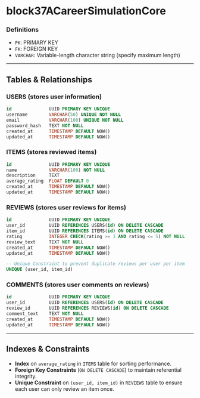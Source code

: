 # block37ACareerSimulationCore

### Definitions
- `PK`: PRIMARY KEY
- `FK`: FOREIGN KEY
- `VARCHAR`: Variable-length character string (specify maximum length)

---

## Tables & Relationships

### USERS (stores user information)
```sql
id              UUID PRIMARY KEY UNIQUE
username        VARCHAR(50) UNIQUE NOT NULL
email           VARCHAR(100) UNIQUE NOT NULL
password_hash   TEXT NOT NULL
created_at      TIMESTAMP DEFAULT NOW()
updated_at      TIMESTAMP DEFAULT NOW()
```

### ITEMS (stores reviewed items)
```sql
id              UUID PRIMARY KEY UNIQUE
name            VARCHAR(100) NOT NULL
description     TEXT
average_rating  FLOAT DEFAULT 0
created_at      TIMESTAMP DEFAULT NOW()
updated_at      TIMESTAMP DEFAULT NOW()
```

### REVIEWS (stores user reviews for items)
```sql
id              UUID PRIMARY KEY UNIQUE
user_id         UUID REFERENCES USERS(id) ON DELETE CASCADE
item_id         UUID REFERENCES ITEMS(id) ON DELETE CASCADE
rating          INTEGER CHECK(rating >= 1 AND rating <= 5) NOT NULL
review_text     TEXT NOT NULL
created_at      TIMESTAMP DEFAULT NOW()
updated_at      TIMESTAMP DEFAULT NOW()

-- Unique Constraint to prevent duplicate reviews per user per item
UNIQUE (user_id, item_id)
```

### COMMENTS (stores user comments on reviews)
```sql
id              UUID PRIMARY KEY UNIQUE
user_id         UUID REFERENCES USERS(id) ON DELETE CASCADE
review_id       UUID REFERENCES REVIEWS(id) ON DELETE CASCADE
comment_text    TEXT NOT NULL
created_at      TIMESTAMP DEFAULT NOW()
updated_at      TIMESTAMP DEFAULT NOW()
```

---

## Indexes & Constraints

- **Index** on `average_rating` in `ITEMS` table for sorting performance.
- **Foreign Key Constraints** (`ON DELETE CASCADE`) to maintain referential integrity.
- **Unique Constraint** on `(user_id, item_id)` in `REVIEWS` table to ensure each user can only review an item once.
